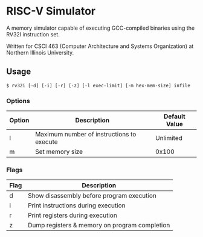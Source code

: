 # RISC-V Simulator

 A memory simulator capable of executing GCC-compiled binaries using the RV32I instruction set.

Written for CSCI 463 (Computer Architecture and Systems Organization) at Northern Illinois University.

## Usage

    $ rv32i [-d] [-i] [-r] [-z] [-l exec-limit] [-m hex-mem-size] infile 

### Options

| Option | Description | Default Value
|-|-|-
| l | Maximum number of instructions to execute | Unlimited
| m | Set memory size | 0x100

### Flags

| Flag | Description
|-|-
| d | Show disassembly before program execution
| i | Print instructions during execution
| r | Print registers during execution
| z | Dump registers & memory on program completion
